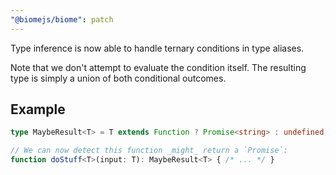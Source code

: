 ```yaml
---
"@biomejs/biome": patch
---
```


Type inference is now able to handle ternary conditions in type aliases.

Note that we don't attempt to evaluate the condition itself. The resulting type
is simply a union of both conditional outcomes.

## Example

```ts
type MaybeResult<T> = T extends Function ? Promise<string> : undefined;

// We can now detect this function _might_ return a `Promise`:
function doStuff<T>(input: T): MaybeResult<T> { /* ... */ }
```
